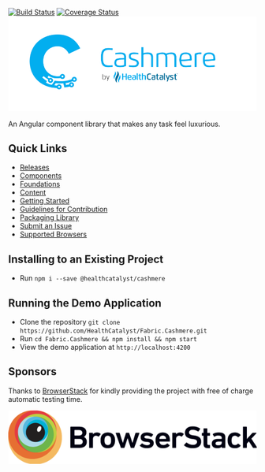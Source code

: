 [![Build Status](https://travis-ci.org/HealthCatalyst/Fabric.Cashmere.svg?branch=master)](https://travis-ci.org/HealthCatalyst/Fabric.Cashmere)
[![Coverage Status](https://coveralls.io/repos/github/HealthCatalyst/Fabric.Cashmere/badge.svg?branch=master)](https://coveralls.io/github/HealthCatalyst/Fabric.Cashmere?branch=master)
![Cashmere Banner](https://raw.githubusercontent.com/HealthCatalyst/Fabric.Cashmere/master/CashmereBanner.png)

An Angular component library that makes any task feel luxurious.

## Quick Links

-   [Releases](https://github.com/HealthCatalyst/Fabric.Cashmere/releases)
-   [Components](http://cashmere.healthcatalyst.net/web/components)
-   [Foundations](http://cashmere.healthcatalyst.net/foundations)
-   [Content](http://cashmere.healthcatalyst.net/content)
-   [Getting Started](http://cashmere.healthcatalyst.net/web/guides/getting-started)
-   [Guidelines for Contribution](http://cashmere.healthcatalyst.net/web/guides/contribution-guide)
-   [Packaging Library](http://cashmere.healthcatalyst.net/web/guides/packaging-library)
-   [Submit an Issue](http://cashmere.healthcatalyst.net/web/guides/submit-an-issue)
-   [Supported Browsers](http://cashmere.healthcatalyst.net/web/guides/supported-browsers)

## Installing to an Existing Project

-   Run `npm i --save @healthcatalyst/cashmere`

## Running the Demo Application

-   Clone the repository `git clone https://github.com/HealthCatalyst/Fabric.Cashmere.git`
-   Run `cd Fabric.Cashmere && npm install && npm start`
-   View the demo application at `http://localhost:4200`

## Sponsors

Thanks to [BrowserStack](http://www.browserstack.com) for kindly providing the project with free of charge automatic testing time.

![BrowserStack](https://raw.githubusercontent.com/HealthCatalyst/Fabric.Cashmere/master/Browserstack-logo@2x.png)
